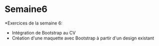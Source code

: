 # Semaine6
*Exercices de la semaine 6:
- Intégration de Bootstrap au CV
- Création d'une maquette avec Bootstrap à partir d'un design existant
